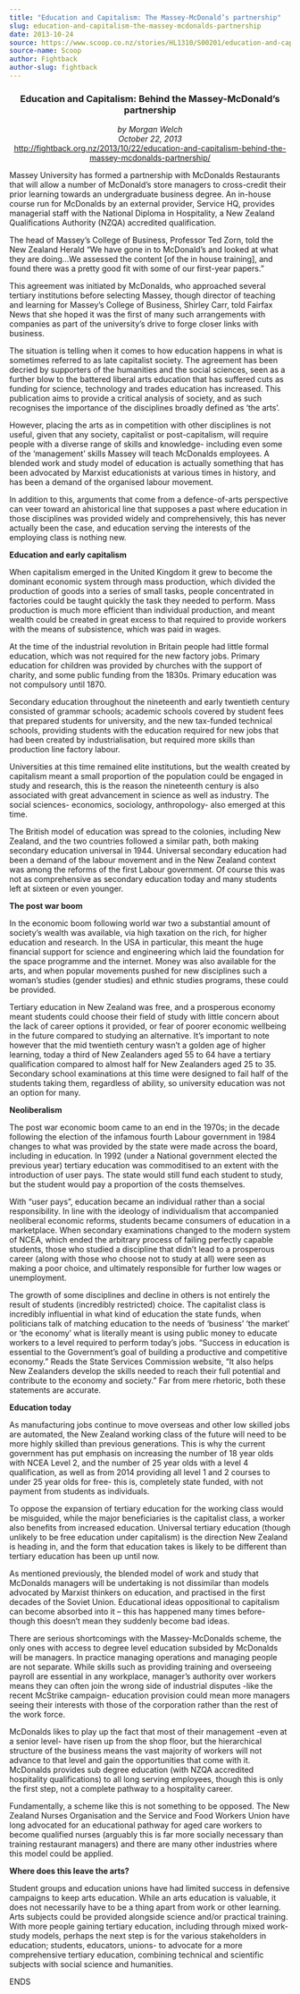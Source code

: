```yaml
---
title: "Education and Capitalism: The Massey-McDonald’s partnership"
slug: education-and-capitalism-the-massey-mcdonalds-partnership
date: 2013-10-24
source: https://www.scoop.co.nz/stories/HL1310/S00201/education-and-capitalism-the-massey-mcdonalds-partnership.htm
source-name: Scoop
author: Fightback
author-slug: fightback
---
```

<center><h3>Education and Capitalism: Behind the
Massey-McDonald’s partnership</h3><p><i>by Morgan
Welch<br>October 22, 2013</i><br><a href="http://fightback.org.nz/2013/10/22/education-and-capitalism-behind-the-massey-mcdonalds-partnership/" target="_blank">http://fightback.org.nz/2013/10/22/education-and-capitalism-behind-the-massey-mcdonalds-partnership/</a></p></center><p>Massey
University has formed a partnership with McDonalds
Restaurants that will allow a number of McDonald’s store
managers to cross-credit their prior learning towards an
undergraduate business degree. An in-house course run for
McDonalds by an external provider, Service HQ, provides
managerial staff with the National Diploma in Hospitality, a
New Zealand Qualifications Authority (NZQA) accredited
qualification.</p>

<p>The head of Massey’s College of Business,
Professor Ted Zorn, told the New Zealand Herald “We have
gone in to McDonald’s and looked at what they are
doing…We assessed the content [of the in house training],
and found there was a pretty good fit with some of our
first-year papers.”</p>

<p>This agreement was initiated by
McDonalds, who approached several tertiary institutions
before selecting Massey, though director of teaching and
learning for Massey’s College of Business, Shirley Carr,
told Fairfax News that she hoped it was the first of many
such arrangements with companies as part of the
university’s drive to forge closer links with
business.</p>

<p>The situation is telling when it comes to how
education happens in what is sometimes referred to as late
capitalist society. The agreement has been decried by
supporters of the humanities and the social sciences, seen
as a further blow to the battered liberal arts education
that has suffered cuts as funding for science, technology
and trades education has increased. This publication aims to
provide a critical analysis of society, and as such
recognises the importance of the disciplines broadly defined
as ‘the arts’.<p>
<p>However, placing the arts as in
competition with other disciplines is not useful, given that
any society, capitalist or post-capitalism, will require
people with a diverse range of skills and knowledge-
including even some of the ‘management’ skills Massey
will teach McDonalds employees. A blended work and study
model of education is actually something that has been
advocated by Marxist educationists at various times in
history, and has been a demand of the organised labour
movement.</p>

<p>In addition to this, arguments that come from a
defence-of-arts perspective can veer toward an ahistorical
line that supposes a past where education in those
disciplines was provided widely and comprehensively, this
has never actually been the case, and education serving the
interests of the employing class is nothing
new.</p>

<p><b>Education and early capitalism</b></p>

<p>When
capitalism emerged in the United Kingdom it grew to become
the dominant economic system through mass production, which
divided the production of goods into a series of small
tasks, people concentrated in factories could be taught
quickly the task they needed to perform. Mass production is
much more efficient than individual production, and meant
wealth could be created in great excess to that required to
provide workers with the means of subsistence, which was
paid in wages.</p>

<p>At the time of the industrial revolution in
Britain people had little formal education, which was not
required for the new factory jobs. Primary education for
children was provided by churches with the support of
charity, and some public funding from the 1830s. Primary
education was not compulsory until 1870.</p>

<p>Secondary
education throughout the nineteenth and early twentieth
century consisted of grammar schools; academic schools
covered by student fees that prepared students for
university, and the new tax-funded technical schools,
providing students with the education required for new jobs
that had been created by industrialisation, but required
more skills than production line factory
labour.</p>

<p>Universities at this time remained elite
institutions, but the wealth created by capitalism meant a
small proportion of the population could be engaged in study
and research, this is the reason the nineteenth century is
also associated with great advancement in science as well as
industry. The social sciences- economics, sociology,
anthropology- also emerged at this time.</p>

<p>The British model
of education was spread to the colonies, including New
Zealand, and the two countries followed a similar path, both
making secondary education universal in 1944. Universal
secondary education had been a demand of the labour movement
and in the New Zealand context was among the reforms of the
first Labour government. Of course this was not as
comprehensive as secondary education today and many students
left at sixteen or even younger.</p>

<p><b>The post war
boom</b></p>

<p>In the economic boom following world war two a
substantial amount of society’s wealth was available, via
high taxation on the rich, for higher education and
research. In the USA in particular, this meant the huge
financial support for science and engineering which laid the
foundation for the space programme and the internet. Money
was also available for the arts, and when popular movements
pushed for new disciplines such a woman’s studies (gender
studies) and ethnic studies programs, these could be
provided.</p>

<p>Tertiary education in New Zealand was free, and
a prosperous economy meant students could choose their field
of study with little concern about the lack of career
options it provided, or fear of poorer economic wellbeing in
the future compared to studying an alternative. It’s
important to note however that the mid twentieth century
wasn’t a golden age of higher learning, today a third of
New Zealanders aged 55 to 64 have a tertiary qualification
compared to almost half for New Zealanders aged 25 to 35.
Secondary school examinations at this time were designed to
fail half of the students taking them, regardless of
ability, so university education was not an option for
many.</p>

<p><b>Neoliberalism</b></p>

<p>The post war economic boom
came to an end in the 1970s; in the decade following the
election of the infamous fourth Labour government in 1984
changes to what was provided by the state were made across
the board, including in education. In 1992 (under a National
government elected the previous year) tertiary education was
commoditised to an extent with the introduction of user
pays. The state would still fund each student to study, but
the student would pay a proportion of the costs
themselves.</p>

<p>With “user pays”, education became an
individual rather than a social responsibility. In line with
the ideology of individualism that accompanied neoliberal
economic reforms, students became consumers of education in
a marketplace. When secondary examinations changed to the
modern system of NCEA, which ended the arbitrary process of
failing perfectly capable students, those who studied a
discipline that didn’t lead to a prosperous career (along
with those who choose not to study at all) were seen as
making a poor choice, and ultimately responsible for further
low wages or unemployment.</p>

<p>The growth of some disciplines
and decline in others is not entirely the result of students
(incredibly restricted) choice. The capitalist class is
incredibly influential in what kind of education the state
funds, when politicians talk of matching education to the
needs of ‘business’ ‘the market’ or ‘the
economy’ what is literally meant is using public money to
educate workers to a level required to perform today’s
jobs. “Success in education is essential to the
Government’s goal of building a productive and competitive
economy.” Reads the State Services Commission website,
“It also helps New Zealanders develop the skills needed to
reach their full potential and contribute to the economy and
society.” Far from mere rhetoric, both these statements
are accurate.</p>

<p><b>Education today</b></p>

<p>As manufacturing
jobs continue to move overseas and other low skilled jobs
are automated, the New Zealand working class of the future
will need to be more highly skilled than previous
generations. This is why the current government has put
emphasis on increasing the number of 18 year olds with NCEA
Level 2, and the number of 25 year olds with a level 4
qualification, as well as from 2014 providing all level 1
and 2 courses to under 25 year olds for free- this is,
completely state funded, with not payment from students as
individuals.</p>

<p>To oppose the expansion of tertiary education
for the working class would be misguided, while the major
beneficiaries is the capitalist class, a worker also
benefits from increased education. Universal tertiary
education (though unlikely to be free education under
capitalism) is the direction New Zealand is heading in, and
the form that education takes is likely to be different than
tertiary education has been up until now.</p>

<p>As mentioned
previously, the blended model of work and study that
McDonalds managers will be undertaking is not dissimilar
than models advocated by Marxist thinkers on education, and
practised in the first decades of the Soviet Union.
Educational ideas oppositional to capitalism can become
absorbed into it – this has happened many times before-
though this doesn’t mean they suddenly become bad
ideas.</p>

<p>There are serious shortcomings with the
Massey-McDonalds scheme, the only ones with access to degree
level education subsided by McDonalds will be managers. In
practice managing operations and managing people are not
separate. While skills such as providing training and
overseeing payroll are essential in any workplace,
manager’s authority over workers means they can often join
the wrong side of industrial disputes -like the recent
McStrike campaign- education provision could mean more
managers seeing their interests with those of the
corporation rather than the rest of the work
force.</p>

<p>McDonalds likes to play up the fact that most of
their management -even at a senior level- have risen up from
the shop floor, but the hierarchical structure of the
business means the vast majority of workers will not advance
to that level and gain the opportunities that come with it.
McDonalds provides sub degree education (with NZQA
accredited hospitality qualifications) to all long serving
employees, though this is only the first step, not a
complete pathway to a hospitality career.</p>

<p>Fundamentally, a
scheme like this is not something to be opposed. The New
Zealand Nurses Organisation and the Service and Food Workers
Union have long advocated for an educational pathway for
aged care workers to become qualified nurses (arguably this
is far more socially necessary than training restaurant
managers) and there are many other industries where this
model could be applied.</p>

<p><b>Where does this leave the
arts?</b></p>

<p>Student groups and education unions have had
limited success in defensive campaigns to keep arts
education. While an arts education is valuable, it does not
necessarily have to be a thing apart from work or other
learning. Arts subjects could be provided alongside science
and/or practical training. With more people gaining tertiary
education, including through mixed work-study models,
perhaps the next step is for the various stakeholders in
education; students, educators, unions- to advocate for a
more comprehensive tertiary education, combining technical
and scientific subjects with social science and
humanities.</p>

<p>ENDS<p>